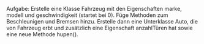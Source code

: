 Aufgabe: Erstelle eine Klasse Fahrzeug mit den Eigenschaften marke, modell und geschwindigkeit (startet bei 0). Füge Methoden zum Beschleunigen und Bremsen hinzu. Erstelle dann eine Unterklasse Auto, die von Fahrzeug erbt und zusätzlich eine Eigenschaft anzahlTüren hat sowie eine neue Methode hupen().